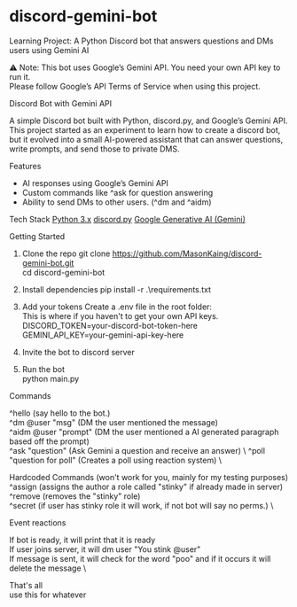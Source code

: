 # discord-gemini-bot
Learning Project: A Python Discord bot that answers questions and DMs users using Gemini AI

⚠️ Note: This bot uses Google’s Gemini API. You need your own API key to run it.  
Please follow Google’s API Terms of Service when using this project.

Discord Bot with Gemini API

A simple Discord bot built with Python, discord.py, and Google’s Gemini API. \
This project started as an experiment to learn how to create a discord bot, but it evolved into a small AI-powered assistant that can answer questions, write prompts, and send those to private DMS.

Features
- AI responses using Google’s Gemini API
- Custom commands like ^ask for question answering
- Ability to send DMs to other users. (^dm and ^aidm)

Tech Stack
[Python 3.x](https://www.python.org)
[discord.py](https://discordpy.readthedocs.io/en/stable)
[Google Generative AI (Gemini)](https://ai.google.dev)

Getting Started
1. Clone the repo
git clone https://github.com/MasonKaing/discord-gemini-bot.git \
cd discord-gemini-bot

2. Install dependencies
pip install -r .\requirements.txt

3. Add your tokens
Create a .env file in the root folder: \
This is where if you haven't to get your own API keys. \
DISCORD_TOKEN=your-discord-bot-token-here \
GEMINI_API_KEY=your-gemini-api-key-here

4. Invite the bot to discord server

5. Run the bot \
python main.py

Commands

^hello (say hello to the bot.) \
^dm @user "msg" (DM the user mentioned the message) \
^aidm @user "prompt" (DM the user mentioned a AI generated paragraph based off the prompt) \
^ask "question" (Ask Gemini a question and receive an answer) \ 
^poll "question for poll" (Creates a poll using reaction system) \

Hardcoded Commands (won't work for you, mainly for my testing purposes) \
^assign (assigns the author a role called "stinky" if already made in server) \
^remove (removes the "stinky" role) \
^secret (if user has stinky role it will work, if not bot will say no perms.) \

Event reactions

If bot is ready, it will print that it is ready \
If user joins server, it will dm user "You stink @user" \
If message is sent, it will check for the word "poo" and if it occurs it will delete the message \

That's all \
use this for whatever
